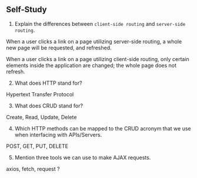 ## Self-Study

1. Explain the differences between `client-side routing` and `server-side routing`.

When a user clicks a link on a page utilizing server-side routing, a whole new page will be requested, and refreshed.

When a user clicks a link on a page utilizing client-side routing, only certain elements inside the application are changed; the whole page does not refresh.


2. What does HTTP stand for?

Hypertext Transfer Protocol

3. What does CRUD stand for?

Create, Read, Update, Delete

4. Which HTTP methods can be mapped to the CRUD acronym that we use when interfacing with APIs/Servers.

POST, GET, PUT, DELETE

5. Mention three tools we can use to make AJAX requests.

axios, fetch, request ?